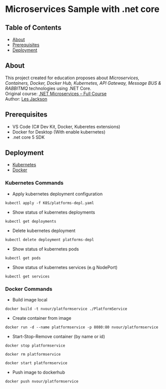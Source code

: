 # Microservices Sample with .net core

## Table of Contents

- [About](#about)
- [Prerequisites](#prerequisites)
- [Deployment](#deployment)

## About <a name = "about"></a>

This project created for education proposes about <i>Microservices, Containers, Docker, Docker Hub, Kubernetes, API Gateway, Message BUS & RABBITMQ</i> technologies using .NET Core. <br />
Original course: [.NET Microservices – Full Course](https://www.youtube.com/watch?v=DgVjEo3OGBI) <br />
Author: [Les Jackson](https://lesjackson.net/) <br />

## Prerequisites <a name = "prerequisites"></a>

- VS Code (C# Dev Kit, Docker, Kuberetes extensions)
- Docker for Desktop (With enable kubernetes)
- .net core 5 SDK

## Deployment <a name = "deployment"></a>

- [Kubernetes](#kubernetes)
- [Docker](#docker)

### Kubernetes Commands <a name = "kubernetes"></a>

- Apply kubernetes deployment configuration

```
kubectl apply -f K8S/platforms-depl.yaml
```

- Show status of kubernetes deployments

```
kubectl get deployments
```

- Delete kubernetes deployment

```
kubectl delete deployment platforms-depl
```

- Show status of kubernetes pods

```
kubectl get pods
```

- Show status of kubernetes services (e.g NodePort)

```
kubectl get services
```

### Docker Commands <a name = "docker"></a>

- Build image local

```
docker build -t nvour/platformservice ./PlatformService
```

- Create container from image

```
docker run -d --name platformservice -p 8080:80 nvour/platformservice
```

- Start-Stop-Remove container (by name or id)

```
docker stop platformservice
```

```
docker rm platformservice
```

```
docker start platformservice
```

- Push image to dockerhub

```
docker push nvour/platformservice
```

